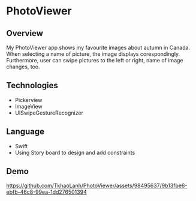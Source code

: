 # PhotoViewer

## Overview
My PhotoViewer app shows my favourite images about autumn in Canada. When selecting a name of picture, the image displays corespondingly.
Furthermore, user can swipe pictures to the left or right, name of image changes, too.

## Technologies
- Pickerview
- ImageView
- UISwipeGestureRecognizer

## Language
- Swift
- Using Story board to design and add constraints

## Demo

https://github.com/TkhaoLanh/PhotoViewer/assets/98495637/9b13fbe6-ebfb-46c8-99ea-1dd276501394


